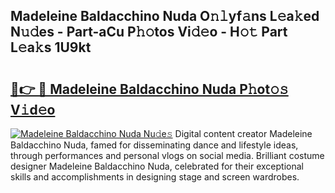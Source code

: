 ## Madeleine Baldacchino Nuda O𝚗𝚕yf𝚊ns L𝚎a𝚔ed N𝚞𝚍es - Part-aCu P𝚑𝚘tos Vi𝚍𝚎o - H𝚘𝚝 Part L𝚎a𝚔s 1U9kt

# <h2><a href="http://kfdwhu.oniu.top/?m=Madeleine+Baldacchino+Nuda">🔗👉 🔴 Madeleine Baldacchino Nuda P𝚑ot𝚘𝚜 V𝚒d𝚎o</a></h2>

[![Madeleine Baldacchino Nuda Nu𝚍e𝚜](https://i.imgur.com/0qMVB7G.gif)](http://kfdwhu.oniu.top/?m=Madeleine+Baldacchino+Nuda)
Digital content creator Madeleine Baldacchino Nuda, famed for disseminating dance and lifestyle ideas, through performances and personal vlogs on social media. Brilliant costume designer Madeleine Baldacchino Nuda, celebrated for their exceptional skills and accomplishments in designing stage and screen wardrobes.  
